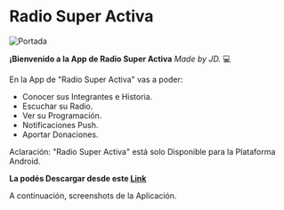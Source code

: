# **Radio Super Activa**
![Portada](https://user-images.githubusercontent.com/96133436/178123364-93f7bc01-75cb-4ec7-8be4-6f2a8695834e.jpg)

**¡Bienvenido a la App de Radio Super Activa** *Made by JD.* :computer:

En la App de "Radio Super Activa" vas a poder:

- Conocer sus Integrantes e Historia.
- Escuchar su Radio.
- Ver su Programación.
- Notificaciones Push.
- Aportar Donaciones.
  
Aclaración: "Radio Super Activa" está solo Disponible para la Plataforma Android.

**La podés Descargar desde este [Link](https://drive.google.com/file/d/18qKHUNDbT8n6hJjXtnBigVDjn1Kc81rP/view?usp=sharing)**

A continuación, screenshots de la Aplicación.
